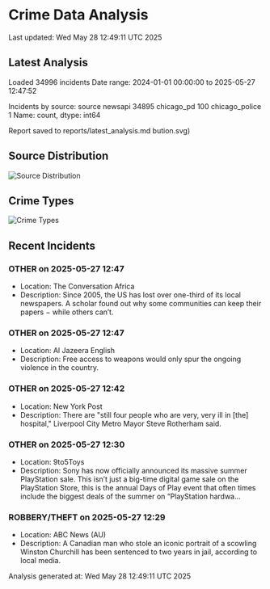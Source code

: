 # Crime Data Analysis
Last updated: Wed May 28 12:49:11 UTC 2025

## Latest Analysis

Loaded 34996 incidents
Date range: 2024-01-01 00:00:00 to 2025-05-27 12:47:52

Incidents by source:
source
newsapi           34895
chicago_pd          100
chicago_police        1
Name: count, dtype: int64

Report saved to reports/latest_analysis.md
bution.svg)

## Source Distribution
![Source Distribution](images/source_distribution.svg)

## Crime Types
![Crime Types](images/crime_types.svg)

## Recent Incidents

### OTHER on 2025-05-27 12:47
- Location: The Conversation Africa
- Description: Since 2005, the US has lost over one-third of its local newspapers. A scholar found out why some communities can keep their papers − while others can’t.


### OTHER on 2025-05-27 12:47
- Location: Al Jazeera English
- Description: Free access to weapons would only spur the ongoing violence in the country.


### OTHER on 2025-05-27 12:42
- Location: New York Post
- Description: There are "still four people who are very, very ill in [the] hospital," Liverpool City Metro Mayor Steve Rotherham said.


### OTHER on 2025-05-27 12:30
- Location: 9to5Toys
- Description: Sony has now officially announced its massive summer PlayStation sale. This isn’t just a big-time digital game sale on the PlayStation Store, this is the annual Days of Play event that often times include the biggest deals of the summer on “PlayStation hardwa…


### ROBBERY/THEFT on 2025-05-27 12:29
- Location: ABC News (AU)
- Description: A Canadian man who stole an iconic portrait of a scowling Winston Churchill has been sentenced to two years in jail, according to local media.

Analysis generated at: Wed May 28 12:49:11 UTC 2025
